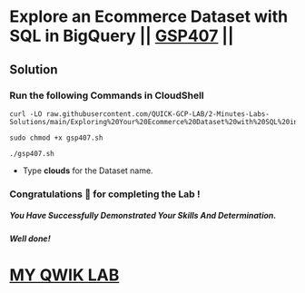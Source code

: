 # Explore an Ecommerce Dataset with SQL in BigQuery || [GSP407](https://www.cloudskillsboost.google/focuses/3618?parent=catalog) ||

## Solution

### Run the following Commands in CloudShell

```
curl -LO raw.githubusercontent.com/QUICK-GCP-LAB/2-Minutes-Labs-Solutions/main/Exploring%20Your%20Ecommerce%20Dataset%20with%20SQL%20in%20Google%20BigQuery/gsp407.sh

sudo chmod +x gsp407.sh

./gsp407.sh
```

* Type **clouds** for the Dataset name.

### Congratulations 🎉 for completing the Lab !

##### *You Have Successfully Demonstrated Your Skills And Determination.*

#### *Well done!*

# [MY QWIK LAB](https://www.youtube.com/@MyQwiklab)
